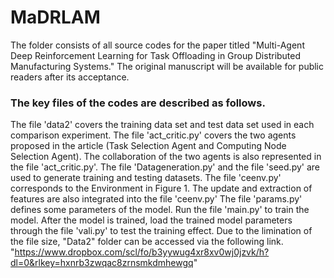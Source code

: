 # MaDRLAM
The folder consists of all source codes for the paper titled "Multi-Agent Deep Reinforcement Learning for Task Offloading in Group Distributed Manufacturing Systems."
The original manuscript will be available for public readers after its acceptance.

### The key files of the codes are described as follows.
The file 'data2' covers the training data set and test data set used in each comparison experiment.
The file 'act_critic.py' covers the two agents proposed in the article (Task Selection Agent and Computing Node Selection Agent). The collaboration of the two agents is also represented in the file 'act_critic.py'. 
The file 'Datageneration.py' and the file 'seed.py' are used to generate training and testing datasets.
The file 'ceenv.py' corresponds to the Environment in Figure 1. The update and extraction of features are also integrated into the file 'ceenv.py'
The file 'params.py' defines some parameters of the model.
Run the file 'main.py' to train the model. 
After the model is trained, load the trained model parameters through the file 'vali.py' to test the training effect.
Due to the limination of the file size, "Data2" folder can be accessed via the following link. "https://www.dropbox.com/scl/fo/b3yywug4xr8xv0wj0jzvk/h?dl=0&rlkey=hxnrb3zwqac8zrnsmkdmhewgq"
